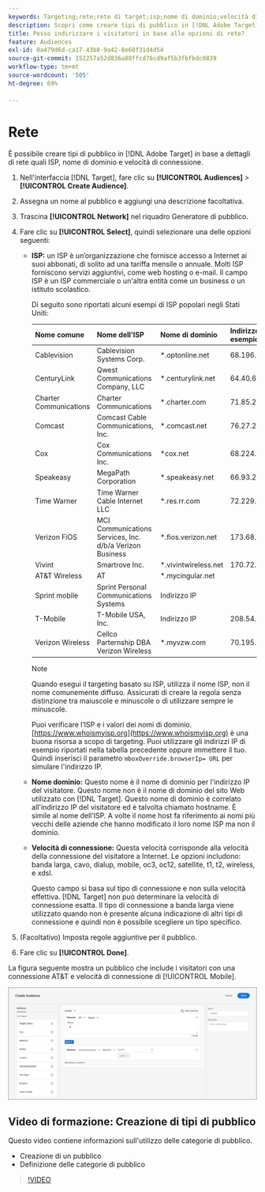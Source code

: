 ```yaml
---
keywords: Targeting;rete;rete di target;isp;nome di dominio;velocità di connessione;isp target;nome di dominio target;velocità di connessione target
description: Scopri come creare tipi di pubblico in [!DNL Adobe Target] in base ai dettagli della rete.
title: Posso indirizzare i visitatori in base alle opzioni di rete?
feature: Audiences
exl-id: 0a479d6d-ca17-43b8-9a42-8e68f31d4d54
source-git-commit: 152257a52d836a88ffcd76cd9af5b3fbfbdc0839
workflow-type: tm+mt
source-wordcount: '505'
ht-degree: 69%

---
```


# Rete

È possibile creare tipi di pubblico in [!DNL Adobe Target] in base a dettagli di rete quali ISP, nome di dominio e velocità di connessione.

1. Nell&#39;interfaccia [!DNL Target], fare clic su **[!UICONTROL Audiences]** > **[!UICONTROL Create Audience]**.
1. Assegna un nome al pubblico e aggiungi una descrizione facoltativa.
1. Trascina **[!UICONTROL Network]** nel riquadro Generatore di pubblico.
1. Fare clic su **[!UICONTROL Select]**, quindi selezionare una delle opzioni seguenti:

   * **ISP:** un ISP è un’organizzazione che fornisce accesso a Internet ai suoi abbonati, di solito ad una tariffa mensile o annuale. Molti ISP forniscono servizi aggiuntivi, come web hosting o e-mail. Il campo ISP è un ISP commerciale o un&#39;altra entità come un business o un istituto scolastico.

     Di seguito sono riportati alcuni esempi di ISP popolari negli Stati Uniti:

     | Nome comune | Nome dell&#39;ISP | Nome di dominio | Indirizzo IP di esempio |
     |---|---|---|---|
     | Cablevision | Cablevision Systems Corp. | &#42;.optonline.net | 68.196.130.239 |
     | CenturyLink | Qwest Communications Company, LLC | &#42;.centurylink.net | 64.40.65.0 |
     | Charter Communications | Charter Communications | &#42;.charter.com | 71.85.225.124 |
     | Comcast | Comcast Cable Communications, Inc. | &#42;.comcast.net | 76.27.24.28 |
     | Cox | Cox Communications Inc. | &#42;cox.net | 68.224.174.22 |
     | Speakeasy | MegaPath Corporation | &#42;.speakeasy.net | 66.93.240.0 |
     | Time Warner | Time Warner Cable Internet LLC | &#42;.res.rr.com | 72.229.28.185 |
     | Verizon FiOS | MCI Communications Services, Inc. d/b/a Verizon Business | &#42;.fios.verizon.net | 173.68.112.34 |
     | Vivint | Smartrove Inc. | &#42;.vivintwireless.net | 170.72.26.105 |
     | AT&amp;T Wireless | AT | &#42;.mycingular.net |  |
     | Sprint mobile | Sprint Personal Communications Systems | Indirizzo IP |  |
     | T-Mobile | T-Mobile USA, Inc. | Indirizzo IP | 208.54.86.0 |
     | Verizon Wireless | Cellco Parternship DBA Verizon Wireless | &#42;.myvzw.com | 70.195.74.199 |

     >[!NOTE]
     >
     >Quando esegui il targeting basato su ISP, utilizza il nome ISP, non il nome comunemente diffuso. Assicurati di creare la regola senza distinzione tra maiuscole e minuscole o di utilizzare sempre le minuscole.

     Puoi verificare l’ISP e i valori dei nomi di dominio. [https://www.whoismyisp.org](https://www.whoismyisp.org) è una buona risorsa a scopo di targeting. Puoi utilizzare gli indirizzi IP di esempio riportati nella tabella precedente oppure immettere il tuo. Quindi inserisci il parametro `mboxOverride.browserIp= URL` per simulare l&#39;indirizzo IP.

   * **Nome dominio:** Questo nome è il nome di dominio per l&#39;indirizzo IP del visitatore. Questo nome non è il nome di dominio del sito Web utilizzato con [!DNL Target]. Questo nome di dominio è correlato all&#39;indirizzo IP del visitatore ed è talvolta chiamato hostname. È simile al nome dell’ISP. A volte il nome host fa riferimento ai nomi più vecchi delle aziende che hanno modificato il loro nome ISP ma non il dominio.
   * **Velocità di connessione:** Questa velocità corrisponde alla velocità della connessione del visitatore a Internet. Le opzioni includono: banda larga, cavo, dialup, mobile, oc3, oc12, satellite, t1, t2, wireless, e xdsl.

     Questo campo si basa sul tipo di connessione e non sulla velocità effettiva. [!DNL Target] non può determinare la velocità di connessione esatta. Il tipo di connessione a banda larga viene utilizzato quando non è presente alcuna indicazione di altri tipi di connessione e quindi non è possibile scegliere un tipo specifico.

1. (Facoltativo) Imposta regole aggiuntive per il pubblico.
1. Fare clic su **[!UICONTROL Done]**.

La figura seguente mostra un pubblico che include i visitatori con una connessione AT&amp;T e velocità di connessione di [!UICONTROL Mobile].

![Targeting della rete](assets/target_network.png)

## Video di formazione: Creazione di tipi di pubblico

Questo video contiene informazioni sull&#39;utilizzo delle categorie di pubblico.

* Creazione di un pubblico
* Definizione delle categorie di pubblico

>[!VIDEO](https://video.tv.adobe.com/v/17392)
